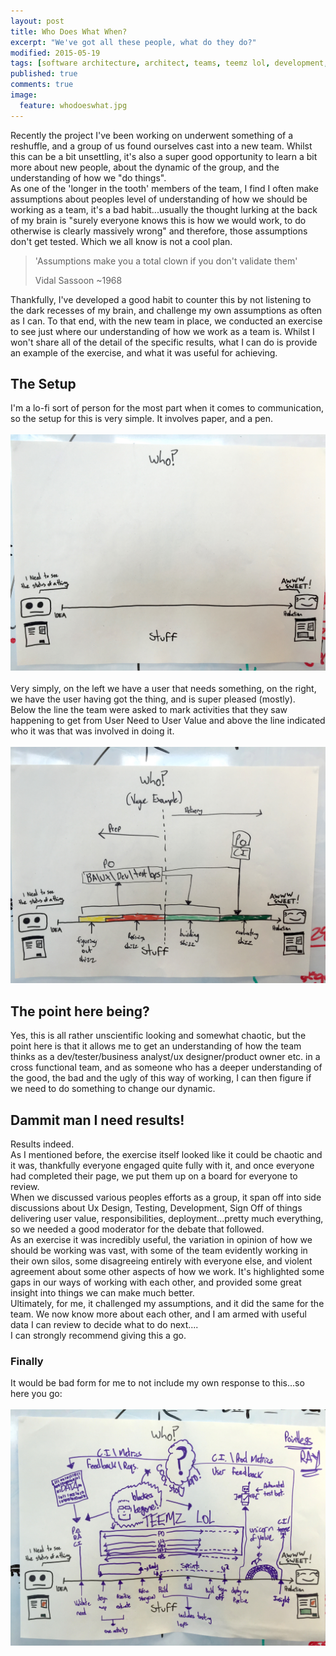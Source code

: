 ```yaml
---
layout: post
title: Who Does What When?
excerpt: "We've got all these people, what do they do?"
modified: 2015-05-19
tags: [software architecture, architect, teams, teemz lol, development, agile]
published: true
comments: true
image:
  feature: whodoeswhat.jpg
---
```

Recently the project I've been working on underwent something of a reshuffle, and a group of us found ourselves cast into a new team. Whilst this can be a bit unsettling, it's also a super good opportunity to learn a bit more about new people, about the dynamic of the group, and the understanding of how we "do things".
<br/>
As one of the 'longer in the tooth' members of the team, I find I often make assumptions about peoples level of understanding of how we should be working as a team, it's a bad habit...usually the thought lurking at the back of my brain is "surely everyone knows this is how we would work, to do otherwise is clearly massively wrong" and therefore, those assumptions don't get tested. Which we all know is not a cool plan.

> 'Assumptions make you a total clown if you don't validate them'
>
> Vidal Sassoon ~1968

Thankfully, I've developed a good habit to counter this by not listening to the dark recesses of my brain, and challenge my own assumptions as often as I can. To that end, with the new team in place, we conducted an exercise to see just where our understanding of how we work as a team is. Whilst I won't share all of the detail of the specific results, what I can do is provide an example of the exercise, and what it was useful for achieving.

## The Setup
I'm a lo-fi sort of person for the most part when it comes to communication, so the setup for this is very simple. It involves paper, and a pen.
<br/><br/>
![Setup](../images/whowhatwhen/setup.jpg)
<br/><br/>
Very simply, on the left we have a user that needs something, on the right, we have the user having got the thing, and is super pleased (mostly).
<br/>
Below the line the team were asked to mark activities that they saw happening to get from User Need to User Value and above the line indicated who it was that was involved in doing it.
<br/><br/>
![A Vague example](../images/whowhatwhen/example.jpg)

## The point here being?
Yes, this is all rather unscientific looking and somewhat chaotic, but the point here is that it allows me to get an understanding of how the team thinks as a dev/tester/business analyst/ux designer/product owner etc. in a cross functional team, and as someone who has a deeper understanding of the good, the bad and the ugly of this way of working, I can then figure if we need to do something to change our dynamic.

## Dammit man I need results!
Results indeed.
<br/>
As I mentioned before, the exercise itself looked like it could be chaotic and it was, thankfully everyone engaged quite fully with it, and once everyone had completed their page, we put them up on a board for everyone to review. 
<br/>
When we discussed various peoples efforts as a group, it span off into side discussions about Ux Design, Testing, Development, Sign Off of things delivering user value, responsibilities, deployment...pretty much everything, so we needed a good moderator for the debate that followed.
<br/>
As an exercise it was incredibly useful, the variation in opinion of how we should be working was vast, with some of the team evidently working in their own silos, some disagreeing entirely with everyone else, and violent agreement about some other aspects of how we work. It's highlighted some gaps in our ways of working with each other, and provided some great insight into things we can make much better.
<br/>
Ultimately, for me, it challenged my assumptions, and it did the same for the team. We now know more about each other, and I am armed with useful data I can review to decide what to do next....
<br/>
I can strongly recommend giving this a go.

### Finally
It would be bad form for me to not include my own response to this...so here you go:
<br/><br/>
![Clearly I have issues](../images/whowhatwhen/mine.jpg)